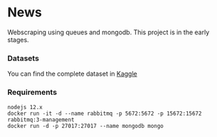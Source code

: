 # News

Webscraping using queues and mongodb. This project is in the early stages. 

### Datasets

You can find the complete dataset in [Kaggle](https://www.kaggle.com/fogelman/brazilian-news)
### Requirements
```
nodejs 12.x
docker run -it -d --name rabbitmq -p 5672:5672 -p 15672:15672 rabbitmq:3-management
docker run -d -p 27017:27017 --name mongodb mongo
```
